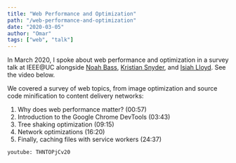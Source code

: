 ```yaml
---
title: "Web Performance and Optimization"
path: "/web-performance-and-optimization"
date: "2020-03-05"
author: "Omar"
tags: ["web", "talk"]
---
```


In March 2020, I spoke about web performance and optimization in a survey talk at IEEE@UC alongside <a target="_blank" href="https://github.com/noahbass">Noah Bass</a>, <a target="_blank" href="https://github.com/snyderks">Kristian Snyder</a>, and <a target="_blank" href="https://github.com/isiah-lloyd">Isiah Lloyd</a>. See the video below.

We covered a survey of web topics, from image optimization and source code minification to content delivery networks:

1. Why does web performance matter? (00:57)
2. Introduction to the Google Chrome DevTools (03:43)
3. Tree shaking optimization (09:15)
4. Network optimizations (16:20)
5. Finally, caching files with service workers (24:37)

`youtube: THNTOPjCv20`